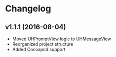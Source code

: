 # Changelog

## v1.1.1 (2016-08-04)

- Moved UHPromptView logic to UHMessageView
- Reorganized project structure
- Added Cocoapod support